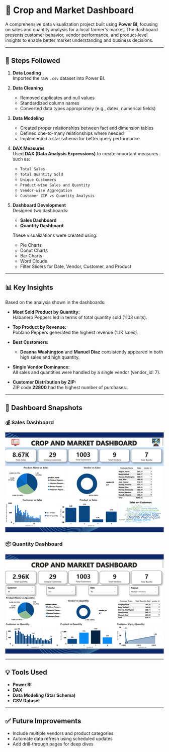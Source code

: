 # 🌽 Crop and Market Dashboard

A comprehensive data visualization project built using **Power BI**, focusing on sales and quantity analysis for a local farmer's market. The dashboard presents customer behavior, vendor performance, and product-level insights to enable better market understanding and business decisions.

---


## 🔧 Steps Followed

1. **Data Loading**  
   Imported the raw `.csv` dataset into Power BI.

2. **Data Cleaning**  
   - Removed duplicates and null values  
   - Standardized column names  
   - Converted data types appropriately (e.g., dates, numerical fields)

3. **Data Modeling**  
   - Created proper relationships between fact and dimension tables  
   - Defined one-to-many relationships where needed  
   - Implemented a star schema for better query performance

4. **DAX Measures**  
   Used **DAX (Data Analysis Expressions)** to create important measures such as:  
   - `Total Sales`  
   - `Total Quantity Sold`  
   - `Unique Customers`  
   - `Product-wise Sales and Quantity`  
   - `Vendor-wise Aggregation`  
   - `Customer ZIP vs Quantity Analysis`

5. **Dashboard Development**  
   Designed two dashboards:
   - **Sales Dashboard**
   - **Quantity Dashboard**

   These visualizations were created using:
   - Pie Charts
   - Donut Charts
   - Bar Charts
   - Word Clouds
   - Filter Slicers for Date, Vendor, Customer, and Product

---

## 📊 Key Insights

Based on the analysis shown in the dashboards:

- **Most Sold Product by Quantity:**  
  Habanero Peppers led in terms of total quantity sold (1103 units).

- **Top Product by Revenue:**  
  Poblano Peppers generated the highest revenue (1.1K sales).

- **Best Customers:**  
  - **Deanna Washington** and **Manuel Diaz** consistently appeared in both high sales and high quantity.
  
- **Single Vendor Dominance:**  
  All sales and quantities were handled by a single vendor (vendor_id: 7).

- **Customer Distribution by ZIP:**  
  ZIP code **22800** had the highest number of purchases.

---

## 📸 Dashboard Snapshots

### 💰 Sales Dashboard  
![Dashboard Image](./Screenshot%202025-07-13%20120755.png)


### 📦 Quantity Dashboard  
![Dashboard Image](./Screenshot%202025-07-13%20120744.png)

---

## 💡 Tools Used

- **Power BI**
- **DAX**
- **Data Modeling (Star Schema)**
- **CSV Dataset**

---



## ✅ Future Improvements

- Include multiple vendors and product categories
- Automate data refresh using scheduled updates
- Add drill-through pages for deep dives
